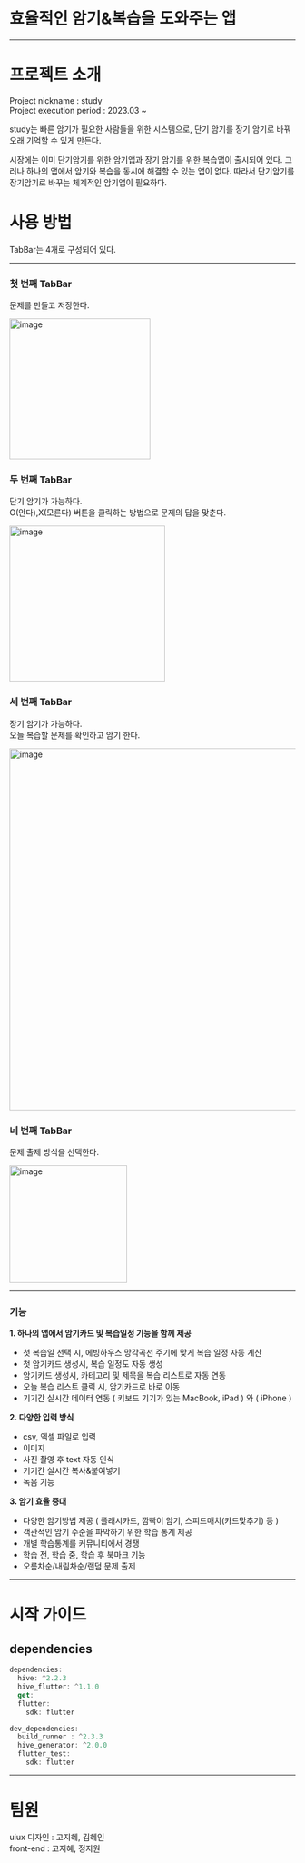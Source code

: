 # 효율적인 암기&복습을 도와주는 앱
---
# 프로젝트 소개
Project nickname : study  
Project execution period : 2023.03 ~

study는 빠른 암기가 필요한 사람들을 위한 시스템으로, 단기 암기를 장기 암기로 바꿔 오래 기억할 수 있게 만든다.

시장에는 이미 단기암기를 위한 암기앱과 장기 암기를 위한 복습앱이 출시되어 있다. 그러나 하나의 앱에서 암기와 복습을 동시에 해결할 수 있는 앱이 없다.
따라서 단기암기를 장기암기로 바꾸는 체계적인 암기앱이 필요하다.

# 사용 방법

TabBar는 4개로 구성되어 있다.

---
### 첫 번째 TabBar
문제를 만들고 저장한다.

<img width="248" alt="image" src="https://github.com/orang2019/STUDY/assets/76255901/4fe0bcb7-d6fe-4ded-aea0-2b44af8a9d0b">


### 두 번째 TabBar

단기 암기가 가능하다.  
O(안다),X(모른다) 버튼을 클릭하는 방법으로 문제의 답을 맞춘다.  

<img width="274" alt="image" src="https://github.com/orang2019/STUDY/assets/76255901/697aaa9a-22bf-4d02-bded-2a9597e37c2d">

### 세 번째 TabBar

장기 암기가 가능하다.  
오늘 복습할 문제를 확인하고 암기 한다. 

<img width="637" alt="image" src="https://github.com/orang2019/STUDY/assets/76255901/c62df9ac-8307-4fbb-8e4a-32cb23995dd3">

### 네 번째 TabBar
문제 출제 방식을 선택한다.

<img width="207" alt="image" src="https://github.com/orang2019/STUDY/assets/76255901/5dc538c8-d0e5-4325-85b4-d4acca8f7e40">

---

### 기능

**1. 하나의 앱에서 암기카드 및 복습일정 기능을 함께 제공**
* 첫 복습일 선택 시, 에빙하우스 망각곡선 주기에 맞게 복습 일정 자동 계산
* 첫 암기카드 생성시, 복습 일정도 자동 생성
* 암기카드 생성시, 카테고리 및 제목을 복습 리스트로 자동 연동
* 오늘 복습 리스트 클릭 시, 암기카드로 바로 이동
* 기기간 실시간 데이터 연동 ( 키보드 기기가 있는 MacBook, iPad ) 와 ( iPhone )

**2. 다양한 입력 방식**
* csv, 엑셀 파일로 입력
* 이미지
* 사진 촬영 후 text 자동 인식
* 기기간 실시간 복사&붙여넣기
* 녹음 기능

**3. 암기 효율 증대**
* 다양한 암기방법 제공 ( 플래시카드, 깜빡이 암기, 스피드매치(카드맞추기) 등 )
* 객관적인 암기 수준을 파악하기 위한 학습 통계 제공
* 개별 학습통계를 커뮤니티에서 경쟁
* 학습 전, 학습 중, 학습 후 북마크 기능
* 오름차순/내림차순/랜덤 문제 출제

---

# 시작 가이드

## dependencies

```dart
dependencies:
  hive: ^2.2.3
  hive_flutter: ^1.1.0
  get:
  flutter:
    sdk: flutter

dev_dependencies:
  build_runner : ^2.3.3
  hive_generator: ^2.0.0
  flutter_test:
    sdk: flutter

```
---

# 팀원
uiux 디자인 : 고지혜, 김혜인  
front-end : 고지혜, 정지원


